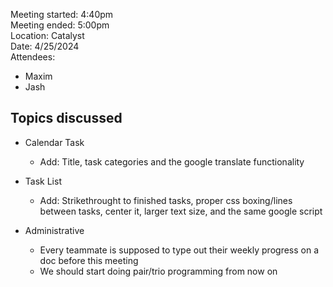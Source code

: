 Meeting started: 4:40pm <br>
Meeting ended: 5:00pm <br>
Location: Catalyst <br>
Date: 4/25/2024 <br>
Attendees:
- Maxim
- Jash
  
## Topics discussed
- Calendar Task
  - Add: Title, task categories and the google translate functionality

- Task List
  - Add: Strikethrought to finished tasks, proper css boxing/lines between tasks, center it, larger text size, and the same google script

- Administrative
  - Every teammate is supposed to type out their weekly progress on a doc before this meeting
  - We should start doing pair/trio programming from now on

